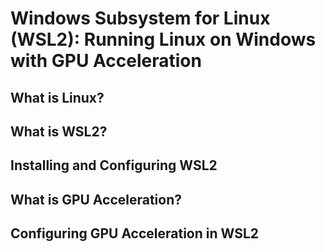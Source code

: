 # Windows Subsystem for Linux (WSL2): Running Linux on Windows with GPU Acceleration

## What is Linux?

## What is WSL2?

## Installing and Configuring WSL2

## What is GPU Acceleration?

## Configuring GPU Acceleration in WSL2


